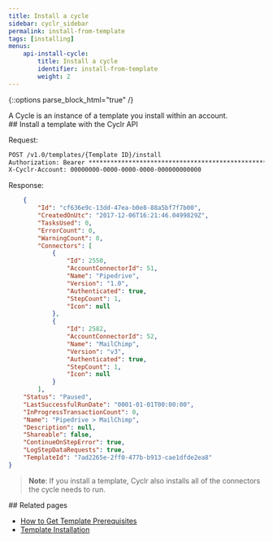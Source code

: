 ```yaml
---
title: Install a cycle
sidebar: cyclr_sidebar
permalink: install-from-template
tags: [installing]
menus:
    api-install-cycle:
        title: Install a cycle
        identifier: install-from-template
        weight: 2
---
```

{::options parse_block_html="true" /}
<section class="card">
A Cycle is an instance of a template you install within an account.


</section>
<section class="card">
## Install a template with the Cyclr API

Request:

```html
POST /v1.0/templates/{Template ID}/install
Authorization: Bearer ****************************************************************
X-Cyclr-Account: 00000000-0000-0000-0000-000000000000
```

Response:

```json
    {
        "Id": "cf636e9c-13dd-47ea-b0e8-88a5bf7f7b00",
        "CreatedOnUtc": "2017-12-06T16:21:46.0499829Z",
        "TasksUsed": 0,
        "ErrorCount": 0,
        "WarningCount": 0,
        "Connectors": [
            {
                "Id": 2550,
                "AccountConnectorId": 51,
                "Name": "Pipedrive",
                "Version": "1.0",
                "Authenticated": true,
                "StepCount": 1,
                "Icon": null
            },
            {
                "Id": 2582,
                "AccountConnectorId": 52,
                "Name": "MailChimp",
                "Version": "v3",
                "Authenticated": true,
                "StepCount": 1,
                "Icon": null
            }
        ],
    "Status": "Paused",
    "LastSuccessfulRunDate": "0001-01-01T00:00:00",
    "InProgressTransactionCount": 0,
    "Name": "Pipedrive > MailChimp",
    "Description": null,
    "Shareable": false,
    "ContinueOnStepError": true,
    "LogStepDataRequests": true,
    "TemplateId": "7ad2265e-2ff0-477b-b913-cae1dfde2ea8"
}
```

> **Note**: If you install a template, Cyclr also installs all of the connectors the cycle needs to run.


</section>
<section class="card">
## Related pages

*  [How to Get Template Prerequisites](./get-cycle-prerequisites)
*  [Template Installation](./template-installation)

</section>
